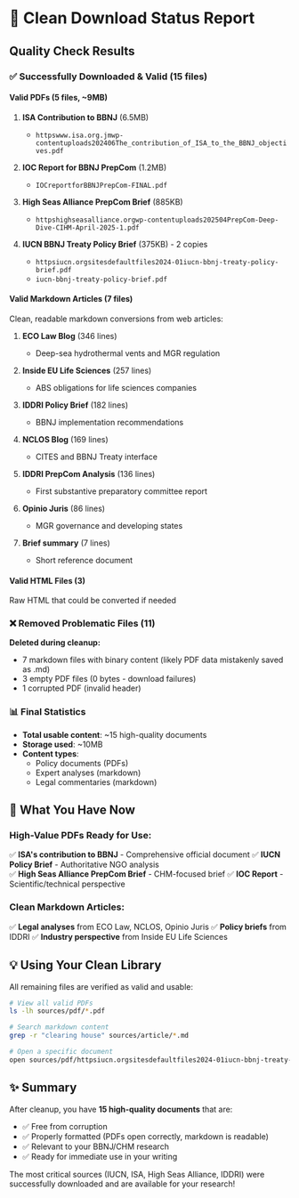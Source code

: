 # 🎯 Clean Download Status Report

## Quality Check Results

### ✅ Successfully Downloaded & Valid (15 files)

#### **Valid PDFs (5 files, ~9MB)**
1. **ISA Contribution to BBNJ** (6.5MB)
   - `httpswww.isa.org.jmwp-contentuploads202406The_contribution_of_ISA_to_the_BBNJ_objectives.pdf`
   
2. **IOC Report for BBNJ PrepCom** (1.2MB)
   - `IOCreportforBBNJPrepCom-FINAL.pdf`
   
3. **High Seas Alliance PrepCom Brief** (885KB)
   - `httpshighseasalliance.orgwp-contentuploads202504PrepCom-Deep-Dive-CIHM-April-2025-1.pdf`
   
4. **IUCN BBNJ Treaty Policy Brief** (375KB) - 2 copies
   - `httpsiucn.orgsitesdefaultfiles2024-01iucn-bbnj-treaty-policy-brief.pdf`
   - `iucn-bbnj-treaty-policy-brief.pdf`

#### **Valid Markdown Articles (7 files)**
Clean, readable markdown conversions from web articles:

1. **ECO Law Blog** (346 lines)
   - Deep-sea hydrothermal vents and MGR regulation
   
2. **Inside EU Life Sciences** (257 lines)
   - ABS obligations for life sciences companies
   
3. **IDDRI Policy Brief** (182 lines)
   - BBNJ implementation recommendations
   
4. **NCLOS Blog** (169 lines)
   - CITES and BBNJ Treaty interface
   
5. **IDDRI PrepCom Analysis** (136 lines)
   - First substantive preparatory committee report
   
6. **Opinio Juris** (86 lines)
   - MGR governance and developing states
   
7. **Brief summary** (7 lines)
   - Short reference document

#### **Valid HTML Files (3)**
Raw HTML that could be converted if needed

### ❌ Removed Problematic Files (11)

**Deleted during cleanup:**
- 7 markdown files with binary content (likely PDF data mistakenly saved as .md)
- 3 empty PDF files (0 bytes - download failures)
- 1 corrupted PDF (invalid header)

### 📊 Final Statistics

- **Total usable content**: ~15 high-quality documents
- **Storage used**: ~10MB
- **Content types**: 
  - Policy documents (PDFs)
  - Expert analyses (markdown)
  - Legal commentaries (markdown)

## 🎉 What You Have Now

### High-Value PDFs Ready for Use:
✅ **ISA's contribution to BBNJ** - Comprehensive official document
✅ **IUCN Policy Brief** - Authoritative NGO analysis  
✅ **High Seas Alliance PrepCom Brief** - CHM-focused brief
✅ **IOC Report** - Scientific/technical perspective

### Clean Markdown Articles:
✅ **Legal analyses** from ECO Law, NCLOS, Opinio Juris
✅ **Policy briefs** from IDDRI
✅ **Industry perspective** from Inside EU Life Sciences

## 💡 Using Your Clean Library

All remaining files are verified as valid and usable:

```bash
# View all valid PDFs
ls -lh sources/pdf/*.pdf

# Search markdown content
grep -r "clearing house" sources/article/*.md

# Open a specific document
open sources/pdf/httpsiucn.orgsitesdefaultfiles2024-01iucn-bbnj-treaty-policy-brief.pdf
```

## ✨ Summary

After cleanup, you have **15 high-quality documents** that are:
- ✅ Free from corruption
- ✅ Properly formatted (PDFs open correctly, markdown is readable)
- ✅ Relevant to your BBNJ/CHM research
- ✅ Ready for immediate use in your writing

The most critical sources (IUCN, ISA, High Seas Alliance, IDDRI) were successfully downloaded and are available for your research!